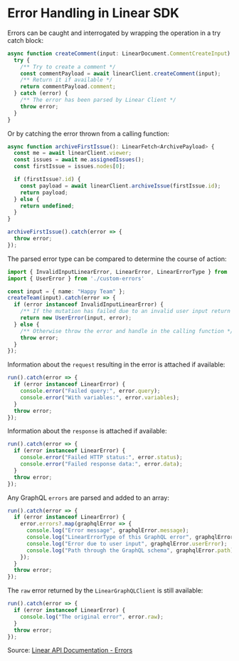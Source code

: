 # Error Handling in Linear SDK

Errors can be caught and interrogated by wrapping the operation in a try catch block:

```typescript
async function createComment(input: LinearDocument.CommentCreateInput): LinearFetch<Comment | UserError> {
  try {
    /** Try to create a comment */
    const commentPayload = await linearClient.createComment(input);
    /** Return it if available */
    return commentPayload.comment;
  } catch (error) {
    /** The error has been parsed by Linear Client */
    throw error;
  }
}
```

Or by catching the error thrown from a calling function:

```typescript
async function archiveFirstIssue(): LinearFetch<ArchivePayload> {
  const me = await linearClient.viewer;
  const issues = await me.assignedIssues();
  const firstIssue = issues.nodes[0];

  if (firstIssue?.id) {
    const payload = await linearClient.archiveIssue(firstIssue.id);
    return payload;
  } else {
    return undefined;
  }
}

archiveFirstIssue().catch(error => {
  throw error;
});
```

The parsed error type can be compared to determine the course of action:

```typescript
import { InvalidInputLinearError, LinearError, LinearErrorType } from '@linear/sdk'
import { UserError } from './custom-errors'

const input = { name: "Happy Team" };
createTeam(input).catch(error => {
  if (error instanceof InvalidInputLinearError) {
    /** If the mutation has failed due to an invalid user input return a custom user error */
    return new UserError(input, error);
  } else {
    /** Otherwise throw the error and handle in the calling function */
    throw error;
  }
});
```

Information about the `request` resulting in the error is attached if available:

```typescript
run().catch(error => {
  if (error instanceof LinearError) {
    console.error("Failed query:", error.query);
    console.error("With variables:", error.variables);
  }
  throw error;
});
```

Information about the `response` is attached if available:

```typescript
run().catch(error => {
  if (error instanceof LinearError) {
    console.error("Failed HTTP status:", error.status);
    console.error("Failed response data:", error.data);
  }
  throw error;
});
```

Any GraphQL `errors` are parsed and added to an array:

```typescript
run().catch(error => {
  if (error instanceof LinearError) {
    error.errors?.map(graphqlError => {
      console.log("Error message", graphqlError.message);
      console.log("LinearErrorType of this GraphQL error", graphqlError.type);
      console.log("Error due to user input", graphqlError.userError);
      console.log("Path through the GraphQL schema", graphqlError.path);
    });
  }
  throw error;
});
```

The `raw` error returned by the `LinearGraphQLClient` is still available:

```typescript
run().catch(error => {
  if (error instanceof LinearError) {
    console.log("The original error", error.raw);
  }
  throw error;
});
```

Source: [Linear API Documentation - Errors](https://developers.linear.app/docs/sdk/errors) 
